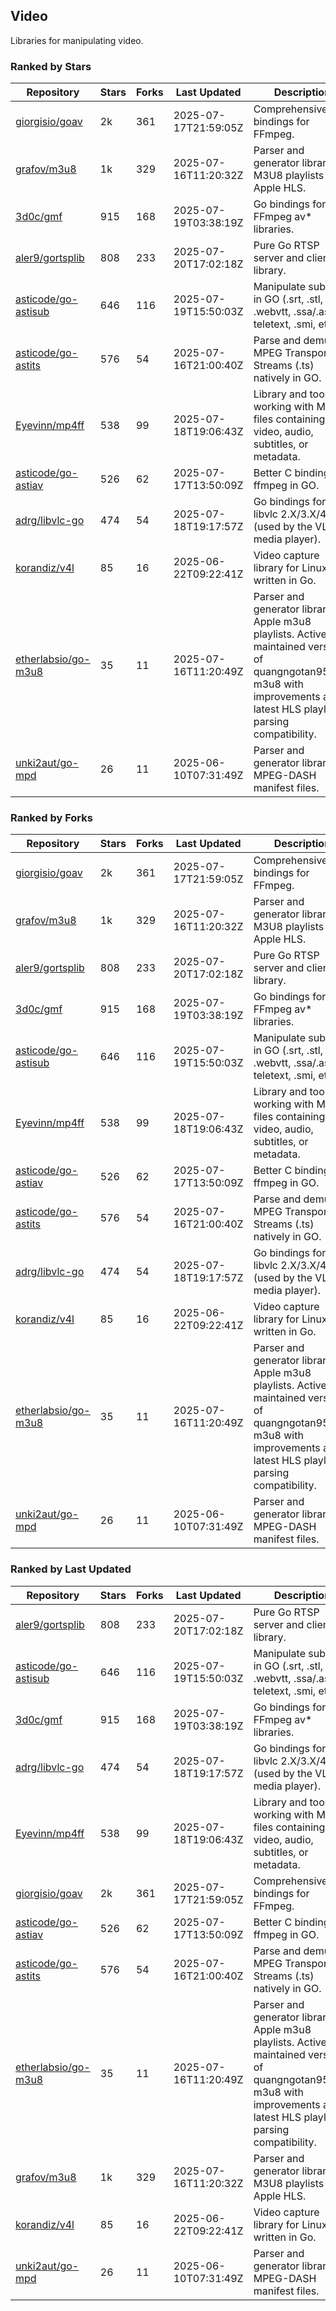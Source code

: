 ## Video

Libraries for manipulating video.

### Ranked by Stars

| Repository | Stars | Forks | Last Updated | Description | 
|------------|-------|-------|--------------|-------------|
| [giorgisio/goav](https://github.com/giorgisio/goav) | 2k | 361 | 2025-07-17T21:59:05Z |  Comprehensive Go bindings for FFmpeg. |
| [grafov/m3u8](https://github.com/grafov/m3u8) | 1k | 329 | 2025-07-16T11:20:32Z |  Parser and generator library of M3U8 playlists for Apple HLS. |
| [3d0c/gmf](https://github.com/3d0c/gmf) | 915 | 168 | 2025-07-19T03:38:19Z |  Go bindings for FFmpeg av\* libraries. |
| [aler9/gortsplib](https://github.com/aler9/gortsplib) | 808 | 233 | 2025-07-20T17:02:18Z |  Pure Go RTSP server and client library. |
| [asticode/go-astisub](https://github.com/asticode/go-astisub) | 646 | 116 | 2025-07-19T15:50:03Z |  Manipulate subtitles in GO (.srt, .stl, .ttml, .webvtt, .ssa/.ass, teletext, .smi, etc.). |
| [asticode/go-astits](https://github.com/asticode/go-astits) | 576 | 54 | 2025-07-16T21:00:40Z |  Parse and demux MPEG Transport Streams (.ts) natively in GO. |
| [Eyevinn/mp4ff](https://github.com/Eyevinn/mp4ff) | 538 | 99 | 2025-07-18T19:06:43Z |  Library and tools for working with MP4 files containing video, audio, subtitles, or metadata. |
| [asticode/go-astiav](https://github.com/asticode/go-astiav) | 526 | 62 | 2025-07-17T13:50:09Z |  Better C bindings for ffmpeg in GO. |
| [adrg/libvlc-go](https://github.com/adrg/libvlc-go) | 474 | 54 | 2025-07-18T19:17:57Z |  Go bindings for libvlc 2.X/3.X/4.X (used by the VLC media player). |
| [korandiz/v4l](https://github.com/korandiz/v4l) | 85 | 16 | 2025-06-22T09:22:41Z |  Video capture library for Linux, written in Go. |
| [etherlabsio/go-m3u8](https://github.com/etherlabsio/go-m3u8) | 35 | 11 | 2025-07-16T11:20:49Z |  Parser and generator library for Apple m3u8 playlists. Actively maintained version of quangngotan95/go-m3u8 with improvements and latest HLS playlist parsing compatibility. |
| [unki2aut/go-mpd](https://github.com/unki2aut/go-mpd) | 26 | 11 | 2025-06-10T07:31:49Z |  Parser and generator library for MPEG-DASH manifest files. |

### Ranked by Forks

| Repository | Stars | Forks | Last Updated | Description | 
|------------|-------|-------|--------------|-------------|
| [giorgisio/goav](https://github.com/giorgisio/goav) | 2k | 361 | 2025-07-17T21:59:05Z |  Comprehensive Go bindings for FFmpeg. |
| [grafov/m3u8](https://github.com/grafov/m3u8) | 1k | 329 | 2025-07-16T11:20:32Z |  Parser and generator library of M3U8 playlists for Apple HLS. |
| [aler9/gortsplib](https://github.com/aler9/gortsplib) | 808 | 233 | 2025-07-20T17:02:18Z |  Pure Go RTSP server and client library. |
| [3d0c/gmf](https://github.com/3d0c/gmf) | 915 | 168 | 2025-07-19T03:38:19Z |  Go bindings for FFmpeg av\* libraries. |
| [asticode/go-astisub](https://github.com/asticode/go-astisub) | 646 | 116 | 2025-07-19T15:50:03Z |  Manipulate subtitles in GO (.srt, .stl, .ttml, .webvtt, .ssa/.ass, teletext, .smi, etc.). |
| [Eyevinn/mp4ff](https://github.com/Eyevinn/mp4ff) | 538 | 99 | 2025-07-18T19:06:43Z |  Library and tools for working with MP4 files containing video, audio, subtitles, or metadata. |
| [asticode/go-astiav](https://github.com/asticode/go-astiav) | 526 | 62 | 2025-07-17T13:50:09Z |  Better C bindings for ffmpeg in GO. |
| [asticode/go-astits](https://github.com/asticode/go-astits) | 576 | 54 | 2025-07-16T21:00:40Z |  Parse and demux MPEG Transport Streams (.ts) natively in GO. |
| [adrg/libvlc-go](https://github.com/adrg/libvlc-go) | 474 | 54 | 2025-07-18T19:17:57Z |  Go bindings for libvlc 2.X/3.X/4.X (used by the VLC media player). |
| [korandiz/v4l](https://github.com/korandiz/v4l) | 85 | 16 | 2025-06-22T09:22:41Z |  Video capture library for Linux, written in Go. |
| [etherlabsio/go-m3u8](https://github.com/etherlabsio/go-m3u8) | 35 | 11 | 2025-07-16T11:20:49Z |  Parser and generator library for Apple m3u8 playlists. Actively maintained version of quangngotan95/go-m3u8 with improvements and latest HLS playlist parsing compatibility. |
| [unki2aut/go-mpd](https://github.com/unki2aut/go-mpd) | 26 | 11 | 2025-06-10T07:31:49Z |  Parser and generator library for MPEG-DASH manifest files. |

### Ranked by Last Updated

| Repository | Stars | Forks | Last Updated | Description | 
|------------|-------|-------|--------------|-------------|
| [aler9/gortsplib](https://github.com/aler9/gortsplib) | 808 | 233 | 2025-07-20T17:02:18Z |  Pure Go RTSP server and client library. |
| [asticode/go-astisub](https://github.com/asticode/go-astisub) | 646 | 116 | 2025-07-19T15:50:03Z |  Manipulate subtitles in GO (.srt, .stl, .ttml, .webvtt, .ssa/.ass, teletext, .smi, etc.). |
| [3d0c/gmf](https://github.com/3d0c/gmf) | 915 | 168 | 2025-07-19T03:38:19Z |  Go bindings for FFmpeg av\* libraries. |
| [adrg/libvlc-go](https://github.com/adrg/libvlc-go) | 474 | 54 | 2025-07-18T19:17:57Z |  Go bindings for libvlc 2.X/3.X/4.X (used by the VLC media player). |
| [Eyevinn/mp4ff](https://github.com/Eyevinn/mp4ff) | 538 | 99 | 2025-07-18T19:06:43Z |  Library and tools for working with MP4 files containing video, audio, subtitles, or metadata. |
| [giorgisio/goav](https://github.com/giorgisio/goav) | 2k | 361 | 2025-07-17T21:59:05Z |  Comprehensive Go bindings for FFmpeg. |
| [asticode/go-astiav](https://github.com/asticode/go-astiav) | 526 | 62 | 2025-07-17T13:50:09Z |  Better C bindings for ffmpeg in GO. |
| [asticode/go-astits](https://github.com/asticode/go-astits) | 576 | 54 | 2025-07-16T21:00:40Z |  Parse and demux MPEG Transport Streams (.ts) natively in GO. |
| [etherlabsio/go-m3u8](https://github.com/etherlabsio/go-m3u8) | 35 | 11 | 2025-07-16T11:20:49Z |  Parser and generator library for Apple m3u8 playlists. Actively maintained version of quangngotan95/go-m3u8 with improvements and latest HLS playlist parsing compatibility. |
| [grafov/m3u8](https://github.com/grafov/m3u8) | 1k | 329 | 2025-07-16T11:20:32Z |  Parser and generator library of M3U8 playlists for Apple HLS. |
| [korandiz/v4l](https://github.com/korandiz/v4l) | 85 | 16 | 2025-06-22T09:22:41Z |  Video capture library for Linux, written in Go. |
| [unki2aut/go-mpd](https://github.com/unki2aut/go-mpd) | 26 | 11 | 2025-06-10T07:31:49Z |  Parser and generator library for MPEG-DASH manifest files. |

